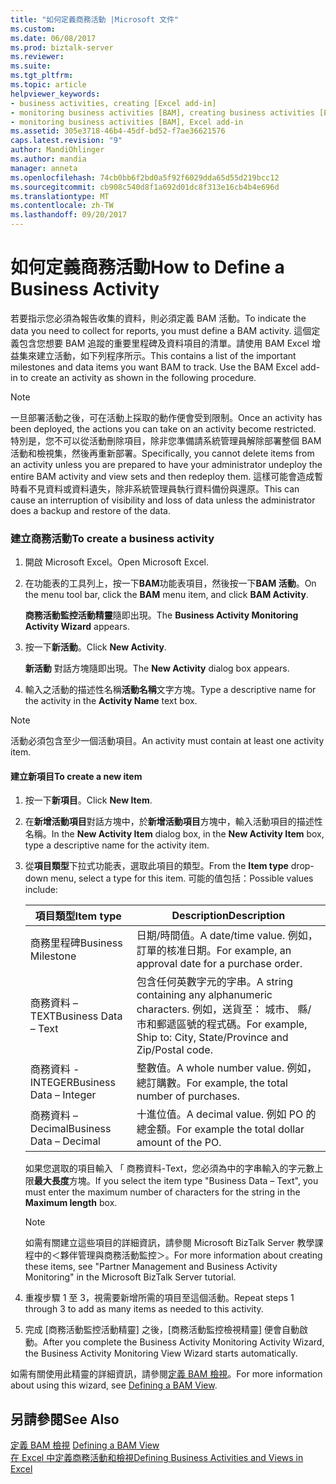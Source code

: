 ```yaml
---
title: "如何定義商務活動 |Microsoft 文件"
ms.custom: 
ms.date: 06/08/2017
ms.prod: biztalk-server
ms.reviewer: 
ms.suite: 
ms.tgt_pltfrm: 
ms.topic: article
helpviewer_keywords:
- business activities, creating [Excel add-in]
- monitoring business activities [BAM], creating business activities [Excel add-in]
- monitoring business activities [BAM], Excel add-in
ms.assetid: 305e3718-46b4-45df-bd52-f7ae36621576
caps.latest.revision: "9"
author: MandiOhlinger
ms.author: mandia
manager: anneta
ms.openlocfilehash: 74cb0bb6f2bd0a5f92f6029dda65d55d219bcc12
ms.sourcegitcommit: cb908c540d8f1a692d01dc8f313e16cb4b4e696d
ms.translationtype: MT
ms.contentlocale: zh-TW
ms.lasthandoff: 09/20/2017
---
```

# <a name="how-to-define-a-business-activity"></a><span data-ttu-id="77751-102">如何定義商務活動</span><span class="sxs-lookup"><span data-stu-id="77751-102">How to Define a Business Activity</span></span>
<span data-ttu-id="77751-103">若要指示您必須為報告收集的資料，則必須定義 BAM 活動。</span><span class="sxs-lookup"><span data-stu-id="77751-103">To indicate the data you need to collect for reports, you must define a BAM activity.</span></span> <span data-ttu-id="77751-104">這個定義包含您想要 BAM 追蹤的重要里程碑及資料項目的清單。請使用 BAM Excel 增益集來建立活動，如下列程序所示。</span><span class="sxs-lookup"><span data-stu-id="77751-104">This contains a list of the important milestones and data items you want BAM to track. Use the BAM Excel add-in to create an activity as shown in the following procedure.</span></span>  
  
> [!NOTE]
>  <span data-ttu-id="77751-105">一旦部署活動之後，可在活動上採取的動作便會受到限制。</span><span class="sxs-lookup"><span data-stu-id="77751-105">Once an activity has been deployed, the actions you can take on an activity become restricted.</span></span> <span data-ttu-id="77751-106">特別是，您不可以從活動刪除項目，除非您準備請系統管理員解除部署整個 BAM 活動和檢視集，然後再重新部署。</span><span class="sxs-lookup"><span data-stu-id="77751-106">Specifically, you cannot delete items from an activity unless you are prepared to have your administrator undeploy the entire BAM activity and view sets and then redeploy them.</span></span> <span data-ttu-id="77751-107">這樣可能會造成暫時看不見資料或資料遺失，除非系統管理員執行資料備份與還原。</span><span class="sxs-lookup"><span data-stu-id="77751-107">This can cause an interruption of visibility and loss of data unless the administrator does a backup and restore of the data.</span></span>  
  
### <a name="to-create-a-business-activity"></a><span data-ttu-id="77751-108">建立商務活動</span><span class="sxs-lookup"><span data-stu-id="77751-108">To create a business activity</span></span>  
  
1.  <span data-ttu-id="77751-109">開啟 Microsoft Excel。</span><span class="sxs-lookup"><span data-stu-id="77751-109">Open Microsoft Excel.</span></span>  
  
2.  <span data-ttu-id="77751-110">在功能表的工具列上，按一下**BAM**功能表項目，然後按一下**BAM 活動**。</span><span class="sxs-lookup"><span data-stu-id="77751-110">On the menu tool bar, click the **BAM** menu item, and click **BAM Activity**.</span></span>  
  
     <span data-ttu-id="77751-111">**商務活動監控活動精靈**隨即出現。</span><span class="sxs-lookup"><span data-stu-id="77751-111">The **Business Activity Monitoring Activity Wizard** appears.</span></span>  
  
3.  <span data-ttu-id="77751-112">按一下**新活動**。</span><span class="sxs-lookup"><span data-stu-id="77751-112">Click **New Activity**.</span></span>  
  
     <span data-ttu-id="77751-113">**新活動** 對話方塊隨即出現。</span><span class="sxs-lookup"><span data-stu-id="77751-113">The **New Activity** dialog box appears.</span></span>  
  
4.  <span data-ttu-id="77751-114">輸入之活動的描述性名稱**活動名稱**文字方塊。</span><span class="sxs-lookup"><span data-stu-id="77751-114">Type a descriptive name for the activity in the **Activity Name** text box.</span></span>  
  
> [!NOTE]
>  <span data-ttu-id="77751-115">活動必須包含至少一個活動項目。</span><span class="sxs-lookup"><span data-stu-id="77751-115">An activity must contain at least one activity item.</span></span>  
  
#### <a name="to-create-a-new-item"></a><span data-ttu-id="77751-116">建立新項目</span><span class="sxs-lookup"><span data-stu-id="77751-116">To create a new item</span></span>  
  
1.  <span data-ttu-id="77751-117">按一下**新項目**。</span><span class="sxs-lookup"><span data-stu-id="77751-117">Click **New Item**.</span></span>  
  
2.  <span data-ttu-id="77751-118">在**新增活動項目**對話方塊中，於**新增活動項目**方塊中，輸入活動項目的描述性名稱。</span><span class="sxs-lookup"><span data-stu-id="77751-118">In the **New Activity Item** dialog box, in the **New Activity Item** box, type a descriptive name for the activity item.</span></span>  
  
3.  <span data-ttu-id="77751-119">從**項目類型**下拉式功能表，選取此項目的類型。</span><span class="sxs-lookup"><span data-stu-id="77751-119">From the **Item type** drop-down menu, select a type for this item.</span></span> <span data-ttu-id="77751-120">可能的值包括：</span><span class="sxs-lookup"><span data-stu-id="77751-120">Possible values include:</span></span>  
  
    |<span data-ttu-id="77751-121">項目類型</span><span class="sxs-lookup"><span data-stu-id="77751-121">Item type</span></span>|<span data-ttu-id="77751-122">Description</span><span class="sxs-lookup"><span data-stu-id="77751-122">Description</span></span>|  
    |---------------|-----------------|  
    |<span data-ttu-id="77751-123">商務里程碑</span><span class="sxs-lookup"><span data-stu-id="77751-123">Business Milestone</span></span>|<span data-ttu-id="77751-124">日期/時間值。</span><span class="sxs-lookup"><span data-stu-id="77751-124">A date/time value.</span></span> <span data-ttu-id="77751-125">例如，訂單的核准日期。</span><span class="sxs-lookup"><span data-stu-id="77751-125">For example, an approval date for a purchase order.</span></span>|  
    |<span data-ttu-id="77751-126">商務資料 – TEXT</span><span class="sxs-lookup"><span data-stu-id="77751-126">Business Data – Text</span></span>|<span data-ttu-id="77751-127">包含任何英數字元的字串。</span><span class="sxs-lookup"><span data-stu-id="77751-127">A string containing any alphanumeric characters.</span></span> <span data-ttu-id="77751-128">例如，送貨至： 城市、 縣/市和郵遞區號的程式碼。</span><span class="sxs-lookup"><span data-stu-id="77751-128">For example, Ship to: City, State/Province and Zip/Postal code.</span></span>|  
    |<span data-ttu-id="77751-129">商務資料 - INTEGER</span><span class="sxs-lookup"><span data-stu-id="77751-129">Business Data – Integer</span></span>|<span data-ttu-id="77751-130">整數值。</span><span class="sxs-lookup"><span data-stu-id="77751-130">A whole number value.</span></span> <span data-ttu-id="77751-131">例如，總訂購數。</span><span class="sxs-lookup"><span data-stu-id="77751-131">For example, the total number of purchases.</span></span>|  
    |<span data-ttu-id="77751-132">商務資料 – Decimal</span><span class="sxs-lookup"><span data-stu-id="77751-132">Business Data – Decimal</span></span>|<span data-ttu-id="77751-133">十進位值。</span><span class="sxs-lookup"><span data-stu-id="77751-133">A decimal value.</span></span> <span data-ttu-id="77751-134">例如 PO 的總金額。</span><span class="sxs-lookup"><span data-stu-id="77751-134">For example the total dollar amount of the PO.</span></span>|  
  
     <span data-ttu-id="77751-135">如果您選取的項目輸入 「 商務資料-Text，您必須為中的字串輸入的字元數上限**最大長度**方塊。</span><span class="sxs-lookup"><span data-stu-id="77751-135">If you select the item type "Business Data – Text", you must enter the maximum number of characters for the string in the **Maximum length** box.</span></span>  
  
    > [!NOTE]
    >  <span data-ttu-id="77751-136">如需有關建立這些項目的詳細資訊，請參閱 Microsoft BizTalk Server 教學課程中的＜夥伴管理與商務活動監控＞。</span><span class="sxs-lookup"><span data-stu-id="77751-136">For more information about creating these items, see "Partner Management and Business Activity Monitoring" in the Microsoft BizTalk Server tutorial.</span></span>  
  
4.  <span data-ttu-id="77751-137">重複步驟 1 至 3，視需要新增所需的項目至這個活動。</span><span class="sxs-lookup"><span data-stu-id="77751-137">Repeat steps 1 through 3 to add as many items as needed to this activity.</span></span>  
  
5.  <span data-ttu-id="77751-138">完成 [商務活動監控活動精靈] 之後，[商務活動監控檢視精靈] 便會自動啟動。</span><span class="sxs-lookup"><span data-stu-id="77751-138">After you complete the Business Activity Monitoring Activity Wizard, the Business Activity Monitoring View Wizard starts automatically.</span></span>  
  
 <span data-ttu-id="77751-139">如需有關使用此精靈的詳細資訊，請參閱[定義 BAM 檢視](../core/defining-a-bam-view.md)。</span><span class="sxs-lookup"><span data-stu-id="77751-139">For more information about using this wizard, see [Defining a BAM View](../core/defining-a-bam-view.md).</span></span>  
  
## <a name="see-also"></a><span data-ttu-id="77751-140">另請參閱</span><span class="sxs-lookup"><span data-stu-id="77751-140">See Also</span></span>  
 <span data-ttu-id="77751-141">[定義 BAM 檢視](../core/defining-a-bam-view.md) </span><span class="sxs-lookup"><span data-stu-id="77751-141">[Defining a BAM View](../core/defining-a-bam-view.md) </span></span>  
 [<span data-ttu-id="77751-142">在 Excel 中定義商務活動和檢視</span><span class="sxs-lookup"><span data-stu-id="77751-142">Defining Business Activities and Views in Excel</span></span>](../core/defining-business-activities-and-views-in-excel.md)